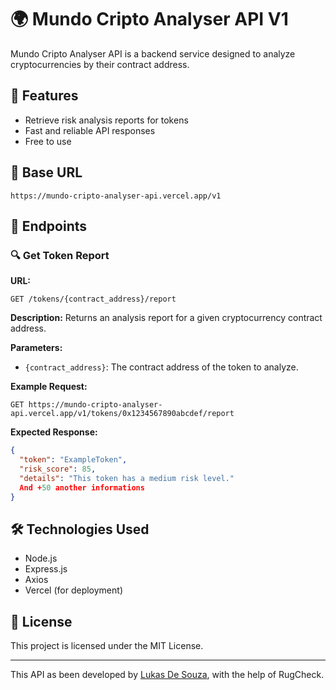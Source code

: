 # 🌍 Mundo Cripto Analyser API V1

Mundo Cripto Analyser API is a backend service designed to analyze cryptocurrencies by their contract address.

## 🚀 Features
- Retrieve risk analysis reports for tokens
- Fast and reliable API responses
- Free to use

## 📌 Base URL
```
https://mundo-cripto-analyser-api.vercel.app/v1
```

## 📖 Endpoints
### 🔍 Get Token Report
**URL:**
```
GET /tokens/{contract_address}/report
```

**Description:**
Returns an analysis report for a given cryptocurrency contract address.

**Parameters:**
- `{contract_address}`: The contract address of the token to analyze.

**Example Request:**
```
GET https://mundo-cripto-analyser-api.vercel.app/v1/tokens/0x1234567890abcdef/report
```

**Expected Response:**
```json
{
  "token": "ExampleToken",
  "risk_score": 85,
  "details": "This token has a medium risk level."
  And +50 another informations
}
```

## 🛠 Technologies Used
- Node.js
- Express.js
- Axios
- Vercel (for deployment)

## 📜 License
This project is licensed under the MIT License.

---

This API as been developed by <a href="www.linkedin.com/in/lukasdesouza">Lukas De Souza</a>, with the help of RugCheck.




